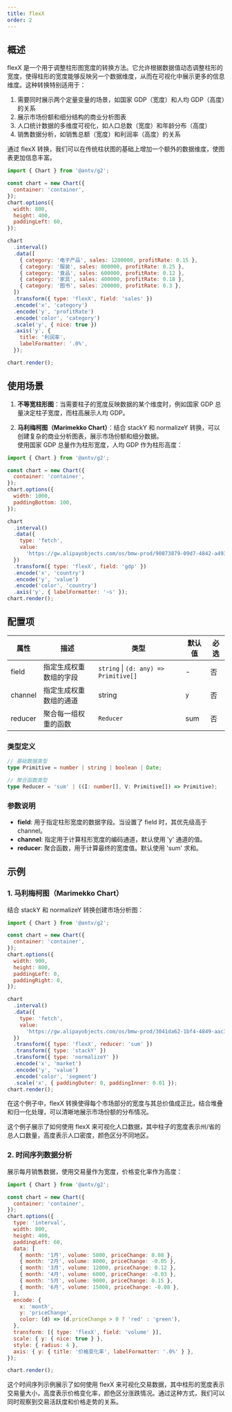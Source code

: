 ```yaml
---
title: flexX
order: 2
---
```


## 概述

flexX 是一个用于调整柱形图宽度的转换方法。它允许根据数据值动态调整柱形的宽度，使得柱形的宽度能够反映另一个数据维度，从而在可视化中展示更多的信息维度。这种转换特别适用于：

1. 需要同时展示两个定量变量的场景，如国家 GDP（宽度）和人均 GDP（高度）的关系
2. 展示市场份额和细分结构的商业分析图表
3. 人口统计数据的多维度可视化，如人口总数（宽度）和年龄分布（高度）
4. 销售数据分析，如销售总额（宽度）和利润率（高度）的关系

通过 flexX 转换，我们可以在传统柱状图的基础上增加一个额外的数据维度，使图表更加信息丰富。

```js | ob { inject: true }
import { Chart } from '@antv/g2';

const chart = new Chart({
  container: 'container',
});
chart.options({
  width: 800,
  height: 400,
  paddingLeft: 60,
});

chart
  .interval()
  .data([
    { category: '电子产品', sales: 1200000, profitRate: 0.15 },
    { category: '服装', sales: 800000, profitRate: 0.25 },
    { category: '食品', sales: 600000, profitRate: 0.12 },
    { category: '家具', sales: 400000, profitRate: 0.18 },
    { category: '图书', sales: 200000, profitRate: 0.3 },
  ])
  .transform({ type: 'flexX', field: 'sales' })
  .encode('x', 'category')
  .encode('y', 'profitRate')
  .encode('color', 'category')
  .scale('y', { nice: true })
  .axis('y', {
    title: '利润率',
    labelFormatter: '.0%',
  });

chart.render();
```

## 使用场景

1. **不等宽柱形图**：当需要柱子的宽度反映数据的某个维度时，例如国家 GDP 总量决定柱子宽度，而柱高展示人均 GDP。

2. **马利梅柯图（Marimekko Chart）**：结合 stackY 和 normalizeY 转换，可以创建复杂的商业分析图表，展示市场份额和细分数据。
   <br/>
   使用国家 GDP 总量作为柱形宽度，人均 GDP 作为柱形高度：

```js | ob { inject: true }
import { Chart } from '@antv/g2';

const chart = new Chart({
  container: 'container',
});
chart.options({
  width: 1000,
  paddingBottom: 100,
});

chart
  .interval()
  .data({
    type: 'fetch',
    value:
      'https://gw.alipayobjects.com/os/bmw-prod/90873879-09d7-4842-a493-03fb560267bc.csv',
  })
  .transform({ type: 'flexX', field: 'gdp' })
  .encode('x', 'country')
  .encode('y', 'value')
  .encode('color', 'country')
  .axis('y', { labelFormatter: '~s' });
chart.render();
```

## 配置项

| 属性    | 描述                   | 类型                                  | 默认值 | 必选 |
| ------- | ---------------------- | ------------------------------------- | ------ | ---- |
| field   | 指定生成权重数组的字段 | `string` \| `(d: any) => Primitive[]` | -      | 否   |
| channel | 指定生成权重数组的通道 | string                                | `y`    | 否   |
| reducer | 聚合每一组权重的函数   | `Reducer`                             | sum    | 否   |

### 类型定义

```ts
// 基础数据类型
type Primitive = number | string | boolean | Date;

// 聚合函数类型
type Reducer = 'sum' | ((I: number[], V: Primitive[]) => Primitive);
```

### 参数说明

- **field**: 用于指定柱形宽度的数据字段。当设置了 field 时，其优先级高于 channel。
- **channel**: 指定用于计算柱形宽度的编码通道，默认使用 'y' 通道的值。
- **reducer**: 聚合函数，用于计算最终的宽度值。默认使用 'sum' 求和。

## 示例

### 1. 马利梅柯图（Marimekko Chart）

结合 stackY 和 normalizeY 转换创建市场分析图：

```js | ob { inject: true }
import { Chart } from '@antv/g2';

const chart = new Chart({
  container: 'container',
});
chart.options({
  width: 900,
  height: 800,
  paddingLeft: 0,
  paddingRight: 0,
});

chart
  .interval()
  .data({
    type: 'fetch',
    value:
      'https://gw.alipayobjects.com/os/bmw-prod/3041da62-1bf4-4849-aac3-01a387544bf4.csv',
  })
  .transform({ type: 'flexX', reducer: 'sum' })
  .transform({ type: 'stackY' })
  .transform({ type: 'normalizeY' })
  .encode('x', 'market')
  .encode('y', 'value')
  .encode('color', 'segment')
  .scale('x', { paddingOuter: 0, paddingInner: 0.01 });
chart.render();
```

在这个例子中，flexX 转换使得每个市场部分的宽度与其总价值成正比，结合堆叠和归一化处理，可以清晰地展示市场份额的分布情况。

这个例子展示了如何使用 flexX 来可视化人口数据，其中柱子的宽度表示州/省的总人口数量，高度表示人口密度，颜色区分不同地区。

### 2. 时间序列数据分析

展示每月销售数据，使用交易量作为宽度，价格变化率作为高度：

```js | ob { inject: true }
import { Chart } from '@antv/g2';

const chart = new Chart({
  container: 'container',
});
chart.options({
  type: 'interval',
  width: 800,
  height: 400,
  paddingLeft: 60,
  data: [
    { month: '1月', volume: 5000, priceChange: 0.08 },
    { month: '2月', volume: 8000, priceChange: -0.05 },
    { month: '3月', volume: 12000, priceChange: 0.12 },
    { month: '4月', volume: 6000, priceChange: -0.03 },
    { month: '5月', volume: 9000, priceChange: 0.15 },
    { month: '6月', volume: 15000, priceChange: -0.08 },
  ],
  encode: {
    x: 'month',
    y: 'priceChange',
    color: (d) => (d.priceChange > 0 ? 'red' : 'green'),
  },
  transform: [{ type: 'flexX', field: 'volume' }],
  scale: { y: { nice: true } },
  style: { radius: 4 },
  axis: { y: { title: '价格变化率', labelFormatter: '.0%' } },
});

chart.render();
```

这个时间序列示例展示了如何使用 flexX 来可视化交易数据，其中柱形的宽度表示交易量大小，高度表示价格变化率，颜色区分涨跌情况。通过这种方式，我们可以同时观察到交易活跃度和价格走势的关系。
